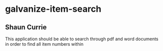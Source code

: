 # galvanize-item-search
## Shaun Currie
This application should be able to search through pdf and word documents in order to find all item numbers within
